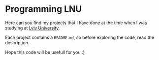 # Programming LNU

Here can you find my projects that I have done at the time when I was studying at [Lviv University](http://www.lnu.edu.ua/en/).

Each project contains a `README.md`, so before exploring the code, read the description.

Hope this code will be usefull for you :)
